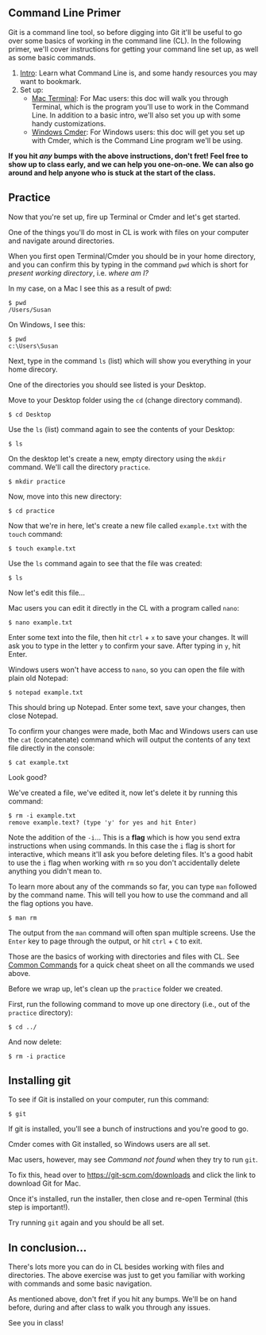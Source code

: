 ## Command Line Primer

Git is a command line tool, so before digging into Git it'll be useful to go over some basics of working in the command line (CL). In the following primer, we'll cover instructions for getting your command line set up, as well as some basic commands.

1. [Intro](https://github.com/susanBuck/notes/blob/master/07_Command_Line/00_Intro.md): Learn what Command Line is, and some handy resources you may want to bookmark.
2. Set up:
    + [Mac Terminal](https://github.com/susanBuck/notes/blob/master/07_Command_Line/02_Mac-Terminal.md): For Mac users: this doc will walk you through Terminal, which is the program you'll use to work in the Command Line. In addition to a basic intro, we'll also set you up with some handy customizations.
    + [Windows Cmder](https://github.com/susanBuck/notes/blob/master/07_Command_Line/03_Windows-Cmder.md): For Windows users: this doc will get you set up with Cmder, which is the Command Line program we'll be using. 

**If you hit *any* bumps with the above instructions, don't fret! Feel free to show up to class early, and we can help you one-on-one. We can also go around and help anyone who is stuck at the start of the class.**




## Practice

Now that you're set up, fire up Terminal or Cmder and let's get started.

One of the things you'll do most in CL is work with files on your computer and navigate around directories.

When you first open Terminal/Cmder you should be in your home directory, and you can confirm this by typing in the command `pwd` which is short for *present working directory*, i.e. *where am I?*

In my case, on a Mac I see this as a result of pwd:


    $ pwd
    /Users/Susan


On Windows, I see this:


    $ pwd
    c:\Users\Susan


Next, type in the command `ls` (list) which will show you everything in your home direcory.

One of the directories you should see listed is your Desktop.

Move to your Desktop folder using the `cd` (change directory command). 


    $ cd Desktop


Use the `ls` (list) command again to see the contents of your Desktop:

    $ ls


On the desktop let's create a new, empty directory using the `mkdir` command. We'll call the directory `practice`.

    $ mkdir practice


Now, move into this new directory:

    $ cd practice


Now that we're in here, let's create a new file called `example.txt` with the `touch` command:

    $ touch example.txt


Use the `ls` command again to see that the file was created: 

    $ ls 


Now let's edit this file...

Mac users you can edit it directly in the CL with a program called `nano`:

    $ nano example.txt

Enter some text into the file, then hit `ctrl` + `x` to save your changes. It will ask you to type in the letter `y` to confirm your save. After typing in `y`, hit Enter.

Windows users won't have access to `nano`, so you can open the file with plain old Notepad:

    $ notepad example.txt


This should bring up Notepad. Enter some text, save your changes, then close Notepad.

To confirm your changes were made, both Mac and Windows users can use the `cat` (concatenate) command which will output the contents of any text file directly in the console:


    $ cat example.txt


Look good?

We've created a file, we've edited it, now let's delete it by running this command:


    $ rm -i example.txt
    remove example.text? (type 'y' for yes and hit Enter)


Note the addition of the `-i`... This is a **flag** which is how you send extra instructions when using commands. In this case the `i` flag is short for interactive, which means it'll ask you before deleting files. It's a good habit to use the `i` flag when working with `rm` so you don't accidentally delete anything you didn't mean to.

To learn more about any of the commands so far, you can type `man` followed by the command name. This will tell you how to use the command and all the flag options you have.


    $ man rm


The output from the `man` command will often span multiple screens. Use the `Enter` key to page through the output, or hit `ctrl` + `C` to exit.

Those are the basics of working with directories and files with CL. See [Common Commands](https://github.com/susanBuck/notes/blob/master/07_Command_Line/04_Common-commands.md) for a quick cheat sheet on all the commands we used above.

Before we wrap up, let's clean up the `practice` folder we created.

First, run the following command to move up one directory (i.e., out of the `practice` directory):


    $ cd ../


And now delete:

    $ rm -i practice


## Installing git

To see if Git is installed on your computer, run this command:


    $ git


If git is installed, you'll see a bunch of instructions and you're good to go. 

Cmder comes with Git installed, so Windows users are all set.

Mac users, however, may see *Command not found* when they try to run `git`. 

To fix this, head over to <https://git-scm.com/downloads> and click the link to download Git for Mac. 

Once it's installed, run the installer, then close and re-open Terminal (this step is important!). 

Try running `git` again and you should be all set.


## In conclusion...

There's lots more you can do in CL besides working with files and directories. The above exercise was just to get you familiar with working with commands and some basic navigation.

As mentioned above, don't fret if you hit any bumps. We'll be on hand before, during and after class to walk you through any issues.

See you in class!








